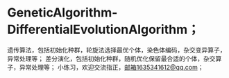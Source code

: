 # GeneticAlgorithm-DifferentialEvolutionAlgorithm；
遗传算法，包括初始化种群，轮旋法选择最优个体，染色体编码，杂交变异算子，异常处理等；
差分演化，包括初始化种群，随机优化保留最合适的个体，杂交算子，异常处理等；
小练习，欢迎交流指正，邮箱1635341612@qq.com；
